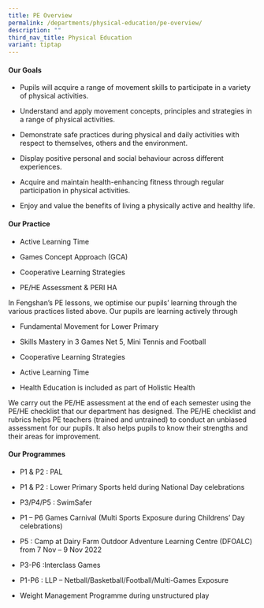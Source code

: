 ```yaml
---
title: PE Overview
permalink: /departments/physical-education/pe-overview/
description: ""
third_nav_title: Physical Education
variant: tiptap
---
```

<h4><strong>Our Goals</strong></h4>
<ul data-tight="true" class="tight">
<li>
<p>Pupils will acquire a range of movement skills to participate in a variety
of physical activities.</p>
</li>
<li>
<p>Understand and apply movement concepts, principles and strategies in a
range of physical activities.</p>
</li>
<li>
<p>Demonstrate safe practices during physical and daily activities with respect
to themselves, others and the environment.</p>
</li>
<li>
<p>Display positive personal and social behaviour across different experiences.</p>
</li>
<li>
<p>Acquire and maintain health-enhancing fitness through regular participation
in physical activities.</p>
</li>
<li>
<p>Enjoy and value the benefits of living a physically active and healthy
life.</p>
</li>
</ul>
<h4><strong>Our Practice</strong></h4>
<ul data-tight="true" class="tight">
<li>
<p>Active Learning Time</p>
</li>
<li>
<p>Games Concept Approach (GCA)</p>
</li>
<li>
<p>Cooperative Learning Strategies</p>
</li>
<li>
<p>PE/HE Assessment &amp; PERI HA</p>
</li>
</ul>
<p>In Fengshan’s PE lessons, we optimise our pupils’ learning through the
various practices listed above. Our pupils are learning actively through</p>
<ul data-tight="true" class="tight">
<li>
<p>Fundamental Movement for Lower Primary</p>
</li>
<li>
<p>Skills Mastery in 3 Games Net 5, Mini Tennis and Football</p>
</li>
<li>
<p>Cooperative Learning Strategies</p>
</li>
<li>
<p>Active Learning Time</p>
</li>
<li>
<p>Health Education is included as part of Holistic Health</p>
</li>
</ul>
<p>We carry out the PE/HE assessment at the end of each semester&nbsp;using
the PE/HE checklist that our department has designed. The PE/HE checklist
and rubrics helps PE teachers (trained and untrained) to conduct an unbiased
assessment for our pupils. It also helps pupils to know their strengths
and their areas for improvement.</p>
<h4><strong>Our Programmes</strong></h4>
<ul data-tight="true" class="tight">
<li>
<p>P1 &amp; P2 : PAL</p>
</li>
<li>
<p>P1 &amp; P2 : Lower Primary Sports held during National Day celebrations</p>
</li>
<li>
<p>P3/P4/P5 : SwimSafer</p>
</li>
<li>
<p>P1 – P6 Games Carnival (Multi Sports Exposure during Childrens’ Day celebrations)</p>
</li>
<li>
<p>P5 : Camp at Dairy Farm Outdoor Adventure Learning Centre (DFOALC) from
7 Nov – 9 Nov 2022</p>
</li>
<li>
<p>P3-P6 :Interclass Games</p>
</li>
<li>
<p>P1-P6 : LLP – Netball/Basketball/Football/Multi-Games Exposure</p>
</li>
<li>
<p>Weight Management Programme during unstructured play</p>
</li>
</ul>
<p></p>